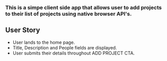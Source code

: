 
### This is a simpe client side app that allows user to add projects to their list of projects using native browser API's. 

## User Story

- User lands to the home page. 
- Title, Description and People fields are displayed.
- User submits their details throughout ADD PROJECT CTA.
